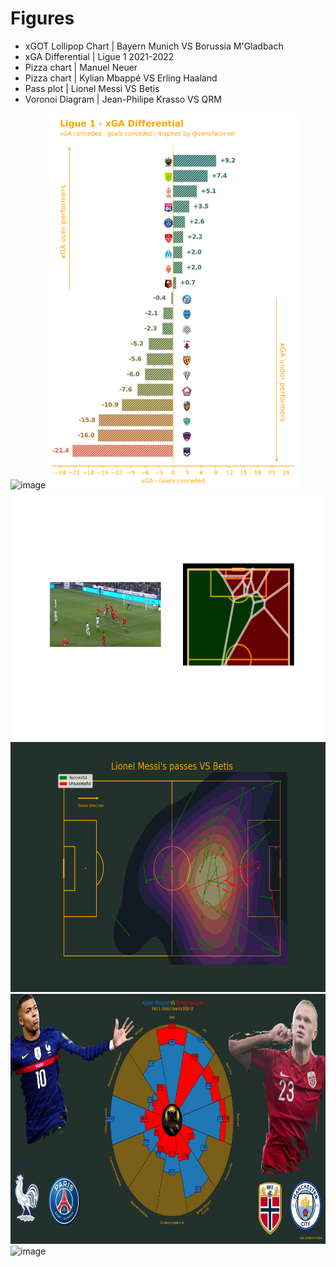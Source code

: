 # Figures
* xGOT Lollipop Chart | Bayern Munich VS Borussia M'Gladbach
* xGA Differential | Ligue 1 2021-2022
* Pizza chart | Manuel Neuer
* Pizza chart | Kylian Mbappé VS Erling Haaland
* Pass plot | Lionel Messi VS Betis
* Voronoi Diagram | Jean-Philipe Krasso VS QRM



<img alt="image" src="Lollipop_Chart.png" width="400" height="400">
<img alt="image" src="xGA_differential.png" width="400" height="600">
<img alt="image" src="JPK_Voronoi.png" width="800" height="400">
<img alt="image" src="Pass_map.png" width="800" height="400">
<img alt="image" src="Pizza_KM_EH.jpg" width="800" height="400">
<img alt="image" src="shot_map.png" width="400" height="600">





